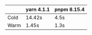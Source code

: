 |      | yarn 4.1.1 | pnpm 8.15.4 |
| ---- | ---------- | ----------- |
| Cold | 14.42s     | 4.5s       |
| Warm | 1.45s      | 1.3s        |
